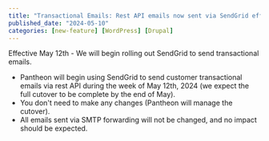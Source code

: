 ```yaml
---
title: "Transactional Emails: Rest API emails now sent via SendGrid effective May 12, 2024"
published_date: "2024-05-10"
categories: [new-feature] [WordPress] [Drupal]
---
```


Effective May 12th - We will begin rolling out SendGrid to send transactional emails.
* Pantheon will begin using SendGrid to send customer transactional emails via rest API during the week of May 12th, 2024 (we expect the full cutover to be complete by the end of May).
* You don't need to make any changes (Pantheon will manage the cutover).
* All emails sent via SMTP forwarding will not be changed, and no impact should be expected.
